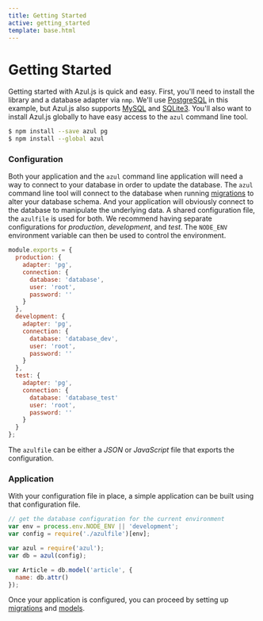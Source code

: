 ```yaml
---
title: Getting Started
active: getting_started
template: base.html
---
```


# Getting Started

Getting started with Azul.js is quick and easy. First, you'll need to install
the library and a database adapter via `nmp`. We'll use
[PostgreSQL][node-postgres] in this example, but Azul.js also supports
[MySQL][node-mysql] and [SQLite3][node-sqlite3]. You'll also want to install
Azul.js globally to have easy access to the `azul` command line tool.

```bash
$ npm install --save azul pg
$ npm install --global azul
```

### Configuration

Both your application and the `azul` command line application will need a way
to connect to your database in order to update the database. The `azul` command
line tool will connect to the database when running
[migrations][azul-migrations] to alter your database schema.
And your application will obviously connect to the database to manipulate the
underlying data. A shared configuration file, the `azulfile` is used for both.
We recommend having separate configurations for _production_, _development_,
and _test_. The `NODE_ENV` environment variable can then be used to control the
environment.


```js
module.exports = {
  production: {
    adapter: 'pg',
    connection: {
      database: 'database',
      user: 'root',
      password: ''
    }
  },
  development: {
    adapter: 'pg',
    connection: {
      database: 'database_dev',
      user: 'root',
      password: ''
    }
  },
  test: {
    adapter: 'pg',
    connection: {
      database: 'database_test'
      user: 'root',
      password: ''
    }
  }
};
```

The `azulfile` can be either a _JSON_ or _JavaScript_ file that exports the
configuration.


### Application

With your configuration file in place, a simple application can be built using
that configuration file.

```js
// get the database configuration for the current environment
var env = process.env.NODE_ENV || 'development';
var config = require('./azulfile')[env];

var azul = require('azul');
var db = azul(config);

var Article = db.model('article', {
  name: db.attr()
});
```

Once your application is configured, you can proceed by setting up
[migrations][azul-migrations] and [models][azul-models].


[node-postgres]: https://github.com/brianc/node-postgres
[node-mysql]: https://github.com/felixge/node-mysql/
[node-sqlite3]: https://github.com/mapbox/node-sqlite3

[azul-migrations]: /guides/migrations.html
[azul-models]: /guides/models.html
